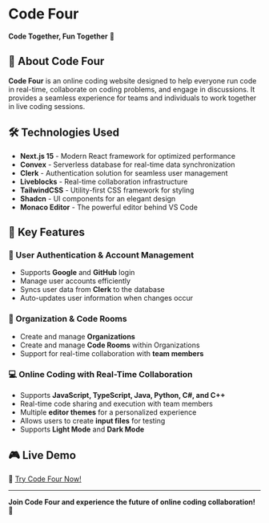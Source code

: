 # Code Four

**Code Together, Fun Together** 🎉

## 🚀 About Code Four

**Code Four** is an online coding website designed to help everyone run code in real-time, collaborate on coding problems, and engage in discussions. It provides a seamless experience for teams and individuals to work together in live coding sessions.

## 🛠️ Technologies Used

- **Next.js 15** - Modern React framework for optimized performance
- **Convex** - Serverless database for real-time data synchronization
- **Clerk** - Authentication solution for seamless user management
- **Liveblocks** - Real-time collaboration infrastructure
- **TailwindCSS** - Utility-first CSS framework for styling
- **Shadcn** - UI components for an elegant design
- **Monaco Editor** - The powerful editor behind VS Code

## 🌟 Key Features

### 🔑 User Authentication & Account Management
- Supports **Google** and **GitHub** login
- Manage user accounts efficiently
- Syncs user data from **Clerk** to the database
- Auto-updates user information when changes occur

### 🏢 Organization & Code Rooms
- Create and manage **Organizations**
- Create and manage **Code Rooms** within Organizations
- Support for real-time collaboration with **team members**

### 💻 Online Coding with Real-Time Collaboration
- Supports **JavaScript, TypeScript, Java, Python, C#, and C++**
- Real-time code sharing and execution with team members
- Multiple **editor themes** for a personalized experience
- Allows users to create **input files** for testing
- Supports **Light Mode** and **Dark Mode**

## 🎮 Live Demo
🔗 [Try Code Four Now!](https://code-four-zeta.vercel.app)

---

**Join Code Four and experience the future of online coding collaboration!** 🚀

